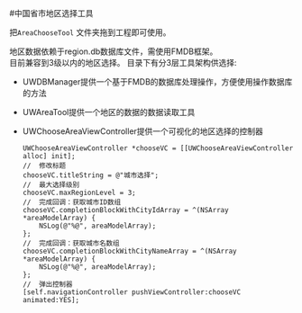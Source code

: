 #中国省市地区选择工具

把```AreaChooseTool``` 文件夹拖到工程即可使用。

地区数据依赖于region.db数据库文件，需使用FMDB框架。  
目前兼容到3级以内的地区选择。
目录下有分3层工具架构供选择:
  
- UWDBManager提供一个基于FMDB的数据库处理操作，方便使用操作数据库的方法  
- UWAreaTool提供一个地区的数据的数据读取工具  
- UWChooseAreaViewController提供一个可视化的地区选择的控制器  

    ```//  创建城市选择控制器
    UWChooseAreaViewController *chooseVC = [[UWChooseAreaViewController alloc] init];
    //  修改标题
    chooseVC.titleString = @"城市选择";
    //  最大选择级别
    chooseVC.maxRegionLevel = 3;
    //  完成回调：获取城市ID数组
    chooseVC.completionBlockWithCityIdArray = ^(NSArray *areaModelArray) {
        NSLog(@"%@", areaModelArray);
    };
    //  完成回调：获取城市名数组
    chooseVC.completionBlockWithCityNameArray = ^(NSArray *areaModelArray) {
        NSLog(@"%@", areaModelArray);
    };
    //  弹出控制器
    [self.navigationController pushViewController:chooseVC animated:YES];
```